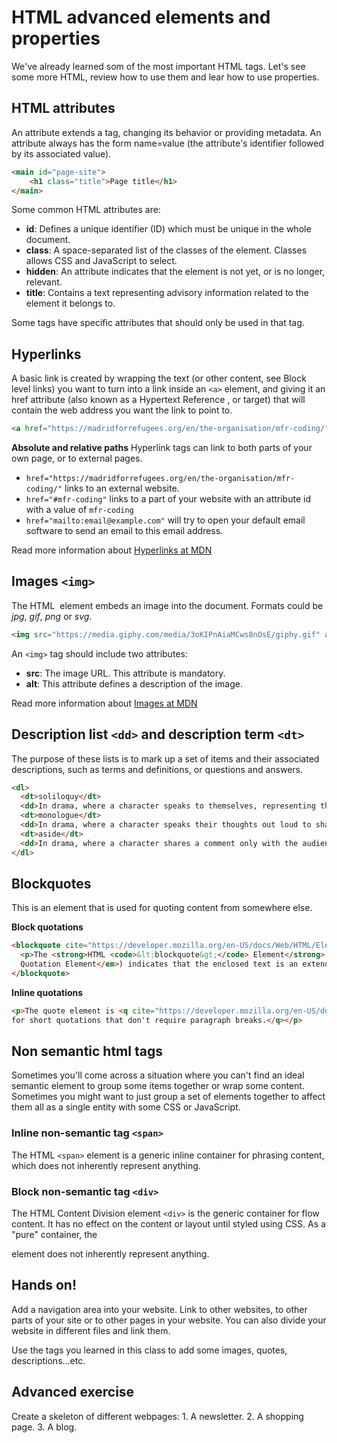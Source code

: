 # HTML advanced elements and properties
We've already learned som of the most important HTML tags. Let's see some more HTML, review how to use them and lear how to use properties.

## HTML attributes
An attribute extends a tag, changing its behavior or providing metadata. An attribute always has the form name=value (the attribute's identifier followed by its associated value).

```html
<main id="page-site">
    <h1 class="title">Page title</h1>
</main>
```

Some common HTML attributes are:

- **id**: Defines a unique identifier (ID) which must be unique in the whole document.
- **class**: A space-separated list of the classes of the element. Classes allows CSS and JavaScript to select.
- **hidden**: An attribute indicates that the element is not yet, or is no longer, relevant.
- **title**: Contains a text representing advisory information related to the element it belongs to.

Some tags have specific attributes that should only be used in that tag.

## Hyperlinks
A basic link is created by wrapping the text (or other content, see Block level links) you want to turn into a link inside an `<a>` element, and giving it an href attribute (also known as a Hypertext Reference , or target) that will contain the web address you want the link to point to.

```html
<a href="https://madridforrefugees.org/en/the-organisation/mfr-coding/">MFR Coding website</a>.
```

**Absolute and relative paths** Hyperlink tags can link to both parts of your own page, or to external pages.

- `href="https://madridforrefugees.org/en/the-organisation/mfr-coding/"` links to an external website.
- `href="#mfr-coding"` links to a part of your website with an attribute id with a value of `mfr-coding`
- `href="mailto:email@example.com"` will try to open your default email software to send an email to this email address.

Read more information about [Hyperlinks at MDN](https://developer.mozilla.org/en-US/docs/Learn/HTML/Introduction_to_HTML/Creating_hyperlinks)

## Images `<img>`
The HTML <img> element embeds an image into the document. Formats could be _jpg_, _gif_, _png_ or _svg_.

```html
<img src="https://media.giphy.com/media/3oKIPnAiaMCws8nOsE/giphy.gif" alt="Animated image of a cat coding">
```

An `<img>` tag should include two attributes:

- **src**: The image URL. This attribute is mandatory.
- **alt**: This attribute defines a description of the image.

Read more information about [Images at MDN](https://developer.mozilla.org/en-US/docs/Web/HTML/Element/img)

## Description list `<dd>` and description term `<dt>`
The purpose of these lists is to mark up a set of items and their associated descriptions, such as terms and definitions, or questions and answers. 

```html
<dl>
  <dt>soliloquy</dt>
  <dd>In drama, where a character speaks to themselves, representing their inner thoughts or feelings and in the process relaying them to the audience (but not to other characters.)</dd>
  <dt>monologue</dt>
  <dd>In drama, where a character speaks their thoughts out loud to share them with the audience and any other characters present.</dd>
  <dt>aside</dt>
  <dd>In drama, where a character shares a comment only with the audience for humorous or dramatic effect. This is usually a feeling, thought, or piece of additional background information.</dd>
</dl>
```

## Blockquotes
This is an element that is used for quoting content from somewhere else.

**Block quotations**
```html
<blockquote cite="https://developer.mozilla.org/en-US/docs/Web/HTML/Element/blockquote">
  <p>The <strong>HTML <code>&lt;blockquote&gt;</code> Element</strong> (or <em>HTML Block
  Quotation Element</em>) indicates that the enclosed text is an extended quotation.</p>
</blockquote>
```

**Inline quotations**
```html
<p>The quote element is <q cite="https://developer.mozilla.org/en-US/docs/Web/HTML/Element/q">intended
for short quotations that don't require paragraph breaks.</q></p>
```

## Non semantic html tags
Sometimes you'll come across a situation where you can't find an ideal semantic element to group some items together or wrap some content. Sometimes you might want to just group a set of elements together to affect them all as a single entity with some CSS or JavaScript. 

### Inline non-semantic tag `<span>`
The HTML `<span>` element is a generic inline container for phrasing content, which does not inherently represent anything.

### Block non-semantic tag `<div>`
The HTML Content Division element `<div>` is the generic container for flow content. It has no effect on the content or layout until styled using CSS. As a "pure" container, the <div> element does not inherently represent anything.

## Hands on!
Add a navigation area into your website. Link to other websites, to other parts of your site or to other pages in your website. You can also divide your website in different files and link them.

Use the tags you learned in this class to add some images, quotes, descriptions...etc.

## Advanced exercise

Create a skeleton of different webpages: 
    1. A newsletter.
    2. A shopping page.
    3. A blog.  

